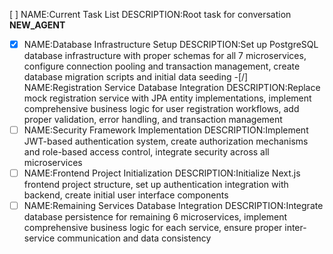 [ ] NAME:Current Task List DESCRIPTION:Root task for conversation __NEW_AGENT__
-[x] NAME:Database Infrastructure Setup DESCRIPTION:Set up PostgreSQL database infrastructure with proper schemas for all 7 microservices, configure connection pooling and transaction management, create database migration scripts and initial data seeding
-[/] NAME:Registration Service Database Integration DESCRIPTION:Replace mock registration service with JPA entity implementations, implement comprehensive business logic for user registration workflows, add proper validation, error handling, and transaction management
-[ ] NAME:Security Framework Implementation DESCRIPTION:Implement JWT-based authentication system, create authorization mechanisms and role-based access control, integrate security across all microservices
-[ ] NAME:Frontend Project Initialization DESCRIPTION:Initialize Next.js frontend project structure, set up authentication integration with backend, create initial user interface components
-[ ] NAME:Remaining Services Database Integration DESCRIPTION:Integrate database persistence for remaining 6 microservices, implement comprehensive business logic for each service, ensure proper inter-service communication and data consistency